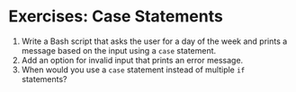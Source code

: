 # Exercises: Case Statements

1. Write a Bash script that asks the user for a day of the week and prints a message based on the input using a `case` statement.
2. Add an option for invalid input that prints an error message.
3. When would you use a `case` statement instead of multiple `if` statements?
